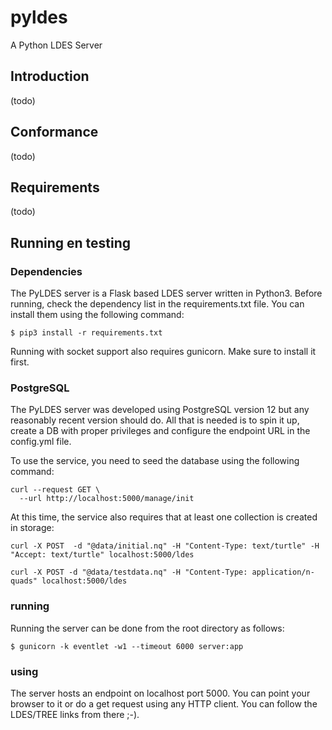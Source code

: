 # pyldes

A Python LDES Server

## Introduction

(todo)

## Conformance

(todo)

## Requirements

(todo)

## Running en testing

### Dependencies

The PyLDES server is a Flask based LDES server written in Python3.
Before running, check the dependency list in the requirements.txt file.
You can install them using the following command:

```
$ pip3 install -r requirements.txt
```

Running with socket support also requires gunicorn. Make sure to install it first.

### PostgreSQL

The PyLDES server was developed using PostgreSQL version 12 but any reasonably
recent version should do. All that is needed is to spin it up, create a DB with
proper privileges and configure the endpoint URL in the config.yml file.

To use the service, you need to seed the database using the following command:

```shell
curl --request GET \
  --url http://localhost:5000/manage/init
```

At this time, the service also requires that at least one collection is created in storage:

```shell
curl -X POST  -d "@data/initial.nq" -H "Content-Type: text/turtle" -H "Accept: text/turtle" localhost:5000/ldes
```

```shell
curl -X POST -d "@data/testdata.nq" -H "Content-Type: application/n-quads" localhost:5000/ldes
```

### running

Running the server can be done from the root directory as follows:

```
$ gunicorn -k eventlet -w1 --timeout 6000 server:app
```

### using

The server hosts an endpoint on localhost port 5000.
You can point your browser to it or do a get request using any HTTP client.
You can follow the LDES/TREE links from there ;-).
